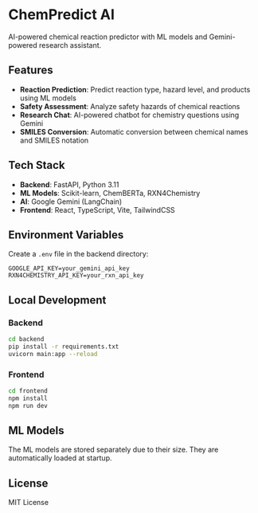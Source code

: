 # ChemPredict AI

AI-powered chemical reaction predictor with ML models and Gemini-powered research assistant.

## Features

- **Reaction Prediction**: Predict reaction type, hazard level, and products using ML models
- **Safety Assessment**: Analyze safety hazards of chemical reactions
- **Research Chat**: AI-powered chatbot for chemistry questions using Gemini
- **SMILES Conversion**: Automatic conversion between chemical names and SMILES notation

## Tech Stack

- **Backend**: FastAPI, Python 3.11
- **ML Models**: Scikit-learn, ChemBERTa, RXN4Chemistry
- **AI**: Google Gemini (LangChain)
- **Frontend**: React, TypeScript, Vite, TailwindCSS

## Environment Variables

Create a `.env` file in the backend directory:

```env
GOOGLE_API_KEY=your_gemini_api_key
RXN4CHEMISTRY_API_KEY=your_rxn_api_key
```

## Local Development

### Backend
```bash
cd backend
pip install -r requirements.txt
uvicorn main:app --reload
```

### Frontend
```bash
cd frontend
npm install
npm run dev
```

## ML Models

The ML models are stored separately due to their size. They are automatically loaded at startup.

## License

MIT License


